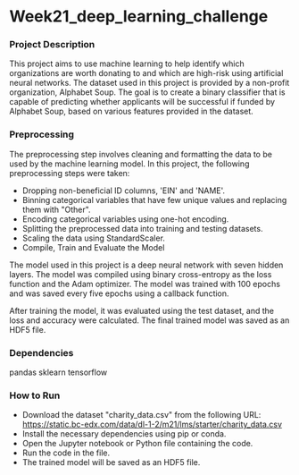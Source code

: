 # Week21_deep_learning_challenge

### Project Description
This project aims to use machine learning to help identify which organizations are worth donating to and which are high-risk using artificial neural networks. The dataset used in this project is provided by a non-profit organization, Alphabet Soup. The goal is to create a binary classifier that is capable of predicting whether applicants will be successful if funded by Alphabet Soup, based on various features provided in the dataset.

### Preprocessing
The preprocessing step involves cleaning and formatting the data to be used by the machine learning model. In this project, the following preprocessing steps were taken:

* Dropping non-beneficial ID columns, 'EIN' and 'NAME'.
* Binning categorical variables that have few unique values and replacing them with "Other".
* Encoding categorical variables using one-hot encoding.
* Splitting the preprocessed data into training and testing datasets.
* Scaling the data using StandardScaler.
* Compile, Train and Evaluate the Model

The model used in this project is a deep neural network with seven hidden layers. The model was compiled using binary cross-entropy as the loss function and the Adam optimizer. The model was trained with 100 epochs and was saved every five epochs using a callback function.

After training the model, it was evaluated using the test dataset, and the loss and accuracy were calculated. The final trained model was saved as an HDF5 file.

### Dependencies
pandas
sklearn
tensorflow

### How to Run
* Download the dataset "charity_data.csv" from the following URL: https://static.bc-edx.com/data/dl-1-2/m21/lms/starter/charity_data.csv
* Install the necessary dependencies using pip or conda.
* Open the Jupyter notebook or Python file containing the code.
* Run the code in the file.
* The trained model will be saved as an HDF5 file.